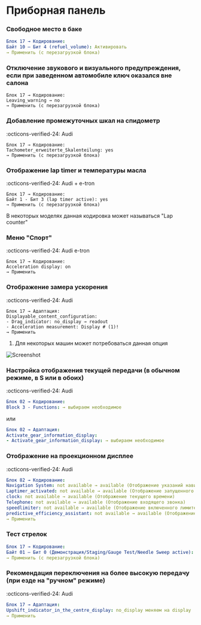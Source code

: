 
# Приборная панель

### Свободное место в баке

``` yaml title="логин-пароль: 20103"
Блок 17 → Кодирование:
Байт 10 – Бит 4 (refuel_volume): Активировать
→ Применить (с перезагрузкой блока)
```

### Отключение звукового и визуального предупреждения, если при заведенном автомобиле ключ оказался вне салона
``` 
Блок 17 → Кодирование:
Leaving_warning → no
→ Применить (с перезагрузкой блока)
```

### Добавление промежуточных шкал на спидометр
:octicons-verified-24: Audi
``` 
Блок 17 → Кодирование:
Tachometer_erweiterte_Skalenteilung: yes
→ Применить (с перезагрузкой блока)
```

### Отображение lap timer и температуры масла
:octicons-verified-24: Audi + e-tron
``` 
Блок 17 → Кодирование:
Байт 1 - Бит 3 (lap timer active): yes
→ Применить (с перезагрузкой блока)
```
В некоторых моделях данная кодировка может называться "Lap counter"

### Меню "Спорт"
:octicons-verified-24: Audi e-tron
``` 
Блок 17 → Кодирование:
Acceleration display: on
→ Применить
```

### Отображение замера ускорения
:octicons-verified-24: Audi
``` 
Блок 17 → Адаптация:
Displayable_content_configuration:
- Drag_indicator: no_display → readout
- Acceleration measurement: Display # (1)!
→ Применить
```

1. Для некоторых машин может потребоваться данная опция

![Screenshot](../images/MLB/drag_info.jpeg) 

### Настройка отображения текущей передачи (в обычном режиме, в S или в обоих)
:octicons-verified-24: Audi
``` yaml
Блок 02 → Кодирование:
Block 3 - Functions: → выбираем необходимое
```
или
``` yaml
Блок 02 → Адаптация:
Activate_gear_information_display:
- Activate_gear_information_display: → выбираем необходимое
```

### Отображение на проекционном дисплее
:octicons-verified-24: Audi
``` yaml
Блок 82 → Кодирование:
Navigation System: not available → available (Отображение указаний навигационной системы)
Laptimer_activated: not available → available (Отображение запущенного таймера круга)
clock: not available → available (Отображение текущего времени)
Telephone: not available → available (Отображение входящего звонка)
speedlimiter: not available → available (Отображение включенного лимитера)
predictive_efficiency_assistant: not available → available (Отображение указаний эко-ассистента)
→ Применить
```

### Тест стрелок

``` yaml title="логин-пароль: 20103"
Блок 17 → Кодирование:
Байт 01 – Бит 0 (Демонстрация/Staging/Gauge Test/Needle Sweep active): Активировать
→ Применить (с перезагрузкой блока)
```

### Рекомендация переключения на более высокую передачу (при езде на "ручном" режиме)
:octicons-verified-24: Audi
``` yaml title="логин-пароль: 20103"
Блок 17 → Адаптация:
Upshift_indicator_in_the_centre_display: no_display меняем на display
→ Применить
```